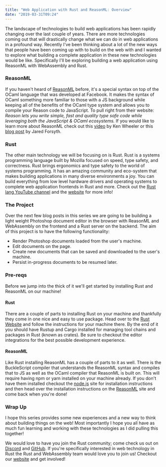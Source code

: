 ```yaml
---
title: "Web Application with Rust and ReasonML: Overview"
date: "2019-03-31T09:24"
---
```


The landscape of technologies to build web applications has been rapidly changing over the last couple of years. There are more technologies coming out that will drastically change what we can do in web applications in a profound way. Recently I've been thinking about a lot of the new ways that people have been coming up with to build on the web with and I wanted to explore what building a complete application in these new technologies would be like. Specifically I'll be exploring building a web application using ReasonML with WebAssembly and Rust.

### ReasonML

If you haven't heard of [ReasonML](https://reasonml.github.io/) before, it's a special syntax on top of the OCaml language that was developed at Facebook. It makes the syntax of OCaml something more familiar to those with a JS background while keeping all of the benefits of the OCaml type system and allows you to compile your Reason code to JavaScript. To pull right from their website: _Reason lets you write simple, fast and quality type safe code while leveraging both the JavaScript & OCaml ecosystems._ If you would like to learn more about ReasonML check out this [video](https://www.youtube.com/watch?v=lzEweA7RPi0) by Ken Wheeler or this [blog post](https://jaredforsyth.com/posts/getting-started-with-reason-and-bucklescript/) by Jared Forsyth.

### Rust

The other main technology we will be focusing on is Rust. Rust is a systems programming language built by Mozilla focused on speed, type safety, and correctness. Rust brings ergonomics and type safety to the world of systems programming. It has an amazing community and eco-system that makes building applications in many diverse environments a joy. You can build everything from low level hardware drivers and operating systems to complete web application frontends in Rust and more. Check out the [Rust lang YouTube channel](https://www.youtube.com/channel/UCaYhcUwRBNscFNUKTjgPFiA/videos) and the [website](https://www.rust-lang.org/) for more info!

### The Project

Over the next few blog posts in this series we are going to be building a light weight Photoshop document editor in the browser with ReasonML and WebAssembly on the frontend and a Rust server on the backend. The aim of this project is to have the following functionality:

* Render Photoshop documents loaded from the user's machine.
* Edit documents on the page.
* Create new documents that can be saved and downloaded to the user's machine.
* Persist in-progress documents to be resumed later.

### Pre-reqs

Before we jump into the thick of it we'll get started by installing Rust and ReasonML on our machine!

#### Rust

There are a couple of parts to installing Rust on your machine and thankfully they come in one nice and easy to use package. Head over to the [Rust Website](https://www.rust-lang.org/learn/get-started) and follow the instructions for your machine there. By the end of it you should have Rustup and Cargo installed for managing tool chains and packages in Rust (known as crates). Be sure to checkout the editor integrations for the best possible development experience.

#### ReasonML

Like Rust installing ReasonML has a couple of parts to it as well. There is the BuckleScript compiler that understands the ReasonML syntax and compiles that to JS as well as the OCaml compiler that ReasonML is built on. This will require having npm or yarn installed on your machine already. If you don't have them installed checkout the [node.js](https://nodejs.org/en/) site for installation instructions and then head over the installation instructions on the [ReasonML](https://reasonml.github.io/docs/en/installation) site and come back when you're done!

### Wrap Up

I hope this series provides some new experiences and a new way to think about building things on the web! Most importantly I hope you all have as much fun learning and working with these technologies as I did pulling this together!

We would love to have you join the Rust community; come check us out on [Discord](https://discordapp.com/invite/aVESxV8) and [GitHub](https://github.com/rust-lang). If you're specifically interested in web technology in Rust the Rust and WebAssembly team would love you to join us! Checkout our [website](https://rustwasm.github.io/) and get involved!

